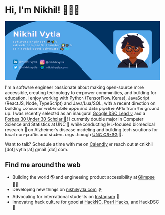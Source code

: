 # Hi, I'm Nikhil! 👦🏽‍💻

<img src="https://raw.githubusercontent.com/nikhil-vytla/nikhil-vytla/master/nikhil-vytla-gh-cover.png" alt="banner that says Nikhil Vytla - software engineer, 
edtech non-profit founder, and cs + social good advocate - alongside a cartoon illustration of Nikhil">

I'm a software engineer passionate about making open-source more accessible, creating technology to empower communities, and building for education. I enjoy working with Python (TensorFlow, Keras), JavaScript (ReactJS, Node, TypeScript) and Java/Lua/SQL, with a recent direction on building consumer web/mobile apps and data pipeline APIs from the ground up. I was recently selected as an inaugural <a href="https://developers.google.com/community/dsc">Google DSC Lead 💡</a> and a <a href="https://live.forbes.com/under30/">Forbes 30 Under 30 Scholar 🌟</a>! I currently double major in Computer Science and Statistics at UNC 🐏 while conducting ML-focused biomedical research 🧪 on Alzheimer's disease modeling and building tech solutions for local non-profits and student orgs through <a href="https://unc-cssg.org/">UNC CS+SG</a> 🦄. 

Want to talk? Schedule a time with me on <a href="https://calendly.com/nikhil-vytla/chat-with-me">Calendly</a> or reach out at cnikhil [dot] vytla [at] gmail [dot] com.

## Find me around the web <a href="https://github.com/sponsors/nikhil-vytla"></a>
- Building the world 🌎 and engineering product accessibility at <a href="https://www.joinglimpse.com/">Glimpse</a> 🐕‍🦺
- Developing new things on <a href="https://www.nikhilvytla.com">nikhilvytla.com</a> 🏂
- Advocating for international students on <a href="https://instagram.com/dearintlstudents">Instagram</a> 📸
- Innovating hack culture for good at <a href="https://www.nikhilvytla.com">HackNC</a>, <a href="https://pearlhacks.com/">Pearl Hacks</a>, and HackDSC 🦙
